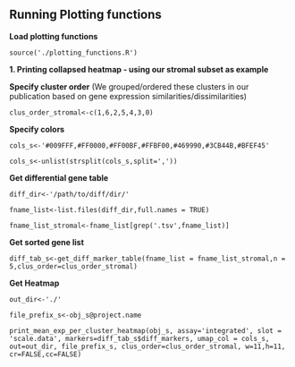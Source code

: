 ## Running Plotting functions

**Load plotting functions**

`source('./plotting_functions.R')`

**1. Printing collapsed heatmap - using our stromal subset as example**

**Specify cluster order** (We grouped/ordered these clusters in our publication based on gene expression similarities/dissimilarities)

`clus_order_stromal<-c(1,6,2,5,4,3,0)`

**Specify colors**

`cols_s<-'#009FFF,#FF0000,#FF00BF,#FFBF00,#469990,#3CB44B,#BFEF45'`

`cols_s<-unlist(strsplit(cols_s,split=','))`

**Get differential gene table**

`diff_dir<-'/path/to/diff/dir/'`

`fname_list<-list.files(diff_dir,full.names = TRUE)`

`fname_list_stromal<-fname_list[grep('.tsv',fname_list)]`


**Get sorted gene list**

`diff_tab_s<-get_diff_marker_table(fname_list = fname_list_stromal,n = 5,clus_order=clus_order_stromal)`

**Get Heatmap**

`out_dir<-'./'`

`file_prefix_s<-obj_s@project.name`

`print_mean_exp_per_cluster_heatmap(obj_s, assay='integrated', slot = 'scale.data', markers=diff_tab_s$diff_markers, umap_col = cols_s, out=out_dir, file_prefix_s, clus_order=clus_order_stromal, w=11,h=11, cr=FALSE,cc=FALSE)`





